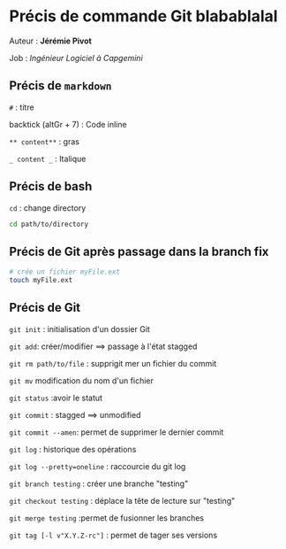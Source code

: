 # Précis de commande Git blabablalal

Auteur : **Jérémie Pivot**

Job : _Ingénieur Logiciel à Capgemini_

## Précis de `markdown`

`#` : titre

backtick (altGr + 7) : Code inline

`** content**` : gras

`_ content _` : Italique

## Précis de bash

`cd` : change directory

```bash
cd path/to/directory
```

## Précis de Git après passage dans la branch **fix**

```bash
# crée un fichier myFile.ext
touch myFile.ext
```

## Précis de Git

`git init` : initialisation d'un dossier Git

`git add`: créer/modifier ==> passage à l'état stagged

`git rm path/to/file` : supprigit mer un fichier du commit

`git mv` modification du nom d'un fichier

`git status` :avoir le statut

`git commit` : stagged ==> unmodified

`git commit --amen`: permet de supprimer le dernier commit

`git log` : historique des opérations

`git log --pretty=oneline` : raccourcie du git log

`git branch testing` : créer une branche "testing"

`git checkout testing` : déplace la tête de lecture sur "testing"

`git merge testing` :permet de fusionner les branches

`git tag [-l v"X.Y.Z-rc"]` : permet de tager ses versions
